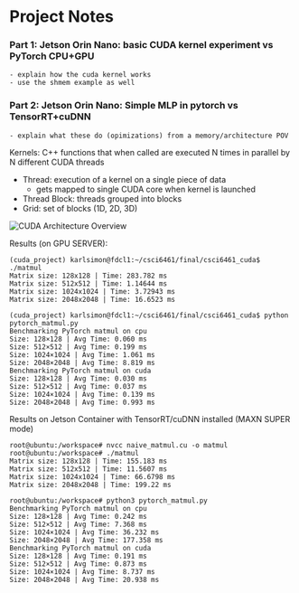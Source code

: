 # Project Notes

### Part 1: Jetson Orin Nano: basic CUDA kernel experiment vs PyTorch CPU+GPU
    - explain how the cuda kernel works
    - use the shmem example as well
### Part 2: Jetson Orin Nano: Simple MLP in pytorch vs TensorRT+cuDNN
    - explain what these do (opimizations) from a memory/architecture POV

Kernels: C++ functions that when called are executed N times in parallel by N different CUDA threads
- Thread: execution of a kernel on a single piece of data
    - gets mapped to single CUDA core when kernel is launched
- Thread Block: threads grouped into blocks
- Grid: set of blocks (1D, 2D, 3D)

![CUDA Architecture Overview](/home/karlsimon/csci6461/final/csci6461_cuda/naive_matmul.png)

Results (on GPU SERVER):
```
(cuda_project) karlsimon@fdcl1:~/csci6461/final/csci6461_cuda$ ./matmul 
Matrix size: 128x128 | Time: 283.782 ms
Matrix size: 512x512 | Time: 1.14644 ms
Matrix size: 1024x1024 | Time: 3.72943 ms
Matrix size: 2048x2048 | Time: 16.6523 ms

(cuda_project) karlsimon@fdcl1:~/csci6461/final/csci6461_cuda$ python pytorch_matmul.py 
Benchmarking PyTorch matmul on cpu
Size: 128×128 | Avg Time: 0.060 ms
Size: 512×512 | Avg Time: 0.199 ms
Size: 1024×1024 | Avg Time: 1.061 ms
Size: 2048×2048 | Avg Time: 8.819 ms
Benchmarking PyTorch matmul on cuda
Size: 128×128 | Avg Time: 0.030 ms
Size: 512×512 | Avg Time: 0.037 ms
Size: 1024×1024 | Avg Time: 0.139 ms
Size: 2048×2048 | Avg Time: 0.993 ms
```

Results on Jetson Container with TensorRT/cuDNN installed (MAXN SUPER mode)


```
root@ubuntu:/workspace# nvcc naive_matmul.cu -o matmul
root@ubuntu:/workspace# ./matmul
Matrix size: 128x128 | Time: 155.183 ms
Matrix size: 512x512 | Time: 11.5607 ms
Matrix size: 1024x1024 | Time: 66.6798 ms
Matrix size: 2048x2048 | Time: 199.22 ms

root@ubuntu:/workspace# python3 pytorch_matmul.py 
Benchmarking PyTorch matmul on cpu
Size: 128×128 | Avg Time: 0.242 ms
Size: 512×512 | Avg Time: 7.368 ms
Size: 1024×1024 | Avg Time: 36.232 ms
Size: 2048×2048 | Avg Time: 177.358 ms
Benchmarking PyTorch matmul on cuda
Size: 128×128 | Avg Time: 0.191 ms
Size: 512×512 | Avg Time: 0.873 ms
Size: 1024×1024 | Avg Time: 8.737 ms
Size: 2048×2048 | Avg Time: 20.938 ms
```